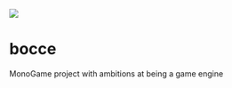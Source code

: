 [![](https://drone.prakashprasad.com/api/badges/indusninja/bocce/status.svg)](#)
# bocce
MonoGame project with ambitions at being a game engine
